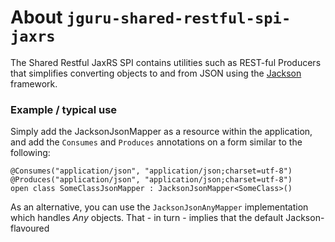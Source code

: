 # About `jguru-shared-restful-spi-jaxrs`

The Shared Restful JaxRS SPI contains utilities such as REST-ful Producers 
that simplifies converting objects to and from JSON using the 
[Jackson](https://github.com/FasterXML/jackson) framework. 

### Example / typical use

Simply add the JacksonJsonMapper as a resource within the application, 
and add the `Consumes` and `Produces` annotations on a form similar 
to the following:

    @Consumes("application/json", "application/json;charset=utf-8")
    @Produces("application/json", "application/json;charset=utf-8")
    open class SomeClassJsonMapper : JacksonJsonMapper<SomeClass>()
    
As an alternative, you can use the `JacksonJsonAnyMapper` implementation which
handles *Any* objects. That - in turn - implies that the default Jackson-flavoured 
        